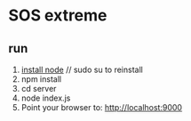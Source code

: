 # SOS extreme

## run
1. [install node](https://nodejs.org/en/download/package-manager/) // sudo su to reinstall
2. npm install
3. cd server
4. node index.js
5. Point your browser to: [http://localhost:9000](http://localhost:9000) 

